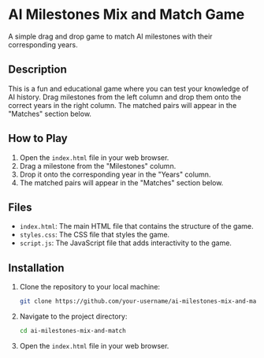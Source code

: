 # AI Milestones Mix and Match Game

A simple drag and drop game to match AI milestones with their corresponding years.

## Description

This is a fun and educational game where you can test your knowledge of AI history. Drag milestones from the left column and drop them onto the correct years in the right column. The matched pairs will appear in the "Matches" section below.

## How to Play

1. Open the `index.html` file in your web browser.
2. Drag a milestone from the "Milestones" column.
3. Drop it onto the corresponding year in the "Years" column.
4. The matched pairs will appear in the "Matches" section below.

## Files

- `index.html`: The main HTML file that contains the structure of the game.
- `styles.css`: The CSS file that styles the game.
- `script.js`: The JavaScript file that adds interactivity to the game.

## Installation

1. Clone the repository to your local machine:

    ```sh
    git clone https://github.com/your-username/ai-milestones-mix-and-match.git
    ```

2. Navigate to the project directory:

    ```sh
    cd ai-milestones-mix-and-match
    ```

3. Open the `index.html` file in your web browser.